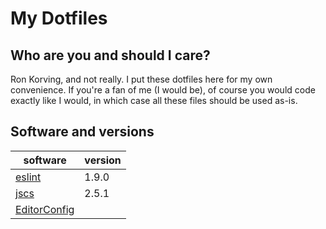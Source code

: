 # My Dotfiles

## Who are you and should I care?

Ron Korving, and not really. I put these dotfiles here for my own convenience.
If you're a fan of me (I would be), of course you would code exactly like I would,
in which case all these files should be used as-is.

## Software and versions

| software                                        | version |
| ----------------------------------------------- | ------- |
| [eslint](https://www.npmjs.com/package/eslint)  |   1.9.0 |
| [jscs](https://www.npmjs.com/package/jscs)      |   2.5.1 |
| [EditorConfig](http://editorconfig.org)         |         |
